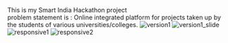 This is my  Smart India Hackathon project
<br>
problem statement is : Online integrated platform for projects 
taken up by the students of various universities/colleges.
![version1](https://github.com/mrdv01/SIH-Project/assets/143375949/32979e99-9df8-4640-be31-2deffe5bb886)
![version1_slide](https://github.com/mrdv01/SIH-Project/assets/143375949/34c4af9d-9b04-4527-ba90-8f7170bbaa0f)
![responsive1](https://github.com/mrdv01/SIH-Project/assets/143375949/92a13ede-5727-4e6a-b643-f2d4c6f27751)
![responsive2](https://github.com/mrdv01/SIH-Project/assets/143375949/9471e73b-dba4-47e1-ba24-48ff63c22a3d)
